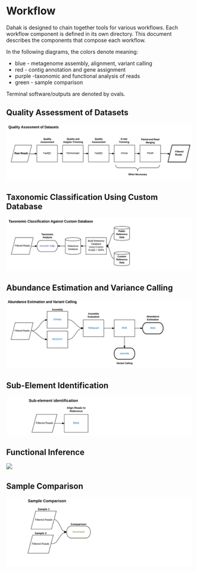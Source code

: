 # Workflow 

Dahak is designed to chain together tools for various workflows. 
Each workflow component is defined in its own directory. 
This document describes the components that compose each workflow.

In the following diagrams, the colors denote meaning:
* blue - metagenome assembly, alignment, variant calling
* red - contig annotation and gene assignment
* purple -taxonomic and functional analysis of reads
* green - sample comparison

Terminal software/outputs are denoted by ovals.

## Quality Assessment of Datasets

<img width="500px" src="/resources/Workflow1_QA.png" />

## Taxonomic Classification Using Custom Database

<img width="500px" src="/resources/Workflow2_TaxClass.png" />

## Abundance Estimation and Variance Calling

<img width="500px" src="/resources/Workflow3_VC.png" />

## Sub-Element Identification

<img width="500px" src="/resources/Workflow4_SubID.png" />

## Functional Inference

<img width="500px" src="/resources/Workflow4_Function.png" />

## Sample Comparison

<img width="500px" src="/resources/Workflow6_Comparison.png" />

